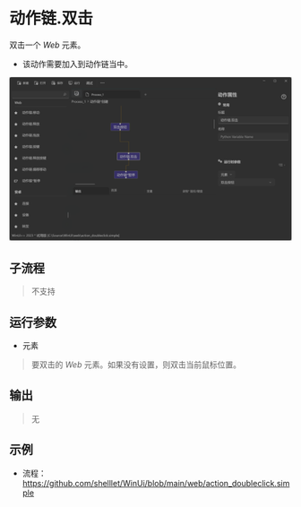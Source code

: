 # 动作链.双击
双击一个 *Web* 元素。 
* 该动作需要加入到动作链当中。

![WebActionDoubleClick](./images/25.png ':size=90%')

## 子流程
> 不支持


## 运行参数


* 元素
>   要双击的 *Web* 元素。如果没有设置，则双击当前鼠标位置。


## 输出
> 无   

## 示例

* 流程：https://github.com/shelllet/WinUi/blob/main/web/action_doubleclick.simple
